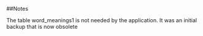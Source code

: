 ##Notes

The table word_meanings1 is not needed by the application.
It was an initial backup that is now obsolete
